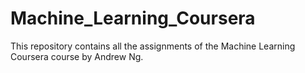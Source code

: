 # Machine_Learning_Coursera

This repository contains all the assignments of the Machine Learning Coursera course by Andrew Ng.
